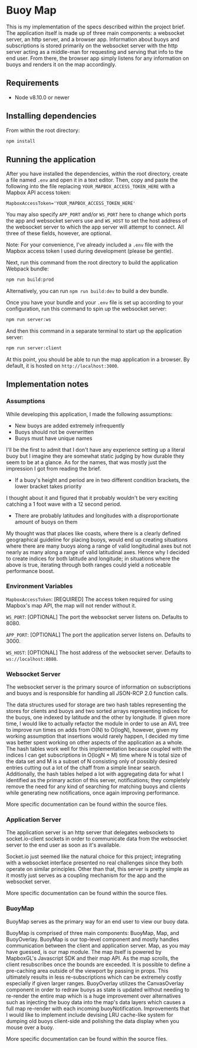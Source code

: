 # Buoy Map

This is my implementation of the specs described within the project brief. The application itself is
made up of three main components: a websocket server, an http server, and a browser app.
Information about buoys and subscriptions is stored primarily on the websocket server with the http
server acting as a middle-man for requesting and serving that info to the end user. From there, the
browser app simply listens for any information on buoys and renders it on the map accordingly.

## Requirements

- Node v8.10.0 or newer

## Installing dependencies

From within the root directory:

```sh
npm install
```

## Running the application

After you have installed the dependencies, within the root directory, create a file named `.env` and
open it in a text editor. Then, copy and paste the following into the file replacing
`YOUR_MAPBOX_ACCESS_TOKEN_HERE` with a Mapbox API access token:

```
MapboxAccessToken='YOUR_MAPBOX_ACCESS_TOKEN_HERE'
```

You may also specify `APP_PORT` and/or `WS_PORT` here to change which ports the app and websocket
servers use and `WS_HOST` to set the host address of the websocket server to which the app server
will attempt to connect. All three of these fields, however, are optional.

Note: For your convenience, I've already included a `.env` file with the Mapbox access token I used
during development (please be gentle).

Next, run this command from the root directory to build the application Webpack bundle:

```sh
npm run build:prod
```
Alternatively, you can run `npm run build:dev` to build a dev bundle.

Once you have your bundle and your `.env` file is set up according to your configuration, run this
command to spin up the websocket server:

```sh
npm run server:ws
```

And then this command in a separate terminal to start up the application server:

```sh
npm run server:client
```

At this point, you should be able to run the map application in a browser. By default, it is hosted
on `http://localhost:3000`.

## Implementation notes

### Assumptions

While developing this application, I made the following assumptions:

- New buoys are added extremely infrequently
- Buoys should not be overwritten
- Buoys must have unique names

I'll be the first to admit that I don't have any experience setting up a literal buoy but I imagine
they are somewhat static judging by how durable they seem to be at a glance. As for the names, that
was mostly just the impression I got from reading the brief.

- If a buoy's height and period are in two different condition brackets, the lower bracket takes
  priority

I thought about it and figured that it probably wouldn't be very exciting catching a 1 foot wave
with a 12 second period.

- There are probably latitudes and longitudes with a disproportionate amount of buoys on them

My thought was that places like coasts, where there is a clearly defined geographical guideline for
placing buoys, would end up creating situations where there are many buoys along a range of valid
longitudinal axes but not nearly as many along a range of valid latitudinal axes. Hence why I
decided to create indices for both latitude and longitude; in situations where the above is true,
iterating through both ranges could yield a noticeable performance boost.

### Environment Variables

`MapboxAccessToken`: [REQUIRED] The access token required for using Mapbox's map API, the map will
                     not render without it.

`WS_PORT`: [OPTIONAL] The port the websocket server listens on. Defaults to 8080.

`APP_PORT`: [OPTIONAL] The port the application server listens on. Defaults to 3000.

`WS_HOST`: [OPTIONAL] The host address of the websocket server. Defaults to `ws://localhost:8080`.

### Websocket Server

The websocket server is the primary source of information on subscriptions and buoys and is
responsible for handling all JSON-RCP 2.0 function calls.

The data structures used for storage are two hash tables representing the stores for clients and
buoys and two sorted arrays representing indices for the buoys, one indexed by latitude and the
other by longitude. If given more time, I would like to actually refactor the module in order to use
an AVL tree to improve run times on adds from O(N) to O(logN), however, given my working assumption
that insertions would rarely happen, I decided my time was better spent working on other aspects of
the application as a whole. The hash tables work well for this implementation because coupled with
the indices I can get subscriptions in O(logN + M) time where N is total size of the data set and M
is a subset of N consisting only of possibly desired entries cutting out a lot of the chaff from a
simple linear search. Additionally, the hash tables helped a lot with aggregating data for what I
identified as the primary action of this server, notifications; they completely remove the need for
any kind of searching for matching buoys and clients while generating new notifications, once again
improving performance.

More specific documentation can be found within the source files.

### Application Server

The application server is an http server that delegates websockets to socket.io-client sockets in
order to communicate data from the websocket server to the end user as soon as it's available.

Socket.io just seemed like the natural choice for this project; integrating with a websocket
interface presented no real challenges since they both operate on similar principles. Other than
that, this server is pretty simple as it mostly just serves as a coupling mechanism for the app and
the websocket server.

More specific documentation can be found within the source files.

### BuoyMap

BuoyMap serves as the primary way for an end user to view our buoy data.

BuoyMap is comprised of three main components: BuoyMap, Map, and BuoyOverlay. BuoyMap is our
top-level component and mostly handles communication between the client and application server.
Map, as you may have guessed, is our map module. The map itself is powered by MapboxGL's Javascript
SDK and their map API. As the map scrolls, the client resubscribes once the bounds are exceeded. It
is possible to define a pre-caching area outside of the viewport by passing in props. This
ultimately results in less re-subscriptions which can be extremely costly especially if given larger
ranges. BuoyOverlay utilizes the CanvasOverlay component in order to redraw buoys as state is
updated without needing to re-render the entire map which is a huge improvement over alternatives
such as injecting the buoy data into the map's data layers which causes a full map re-render with
each incoming buoyNotification. Improvements that I would like to implement include devising LRU
cache-like system for dumping old buoys client-side and polishing the data display when you mouse
over a buoy.

More specific documentation can be found within the source files.
